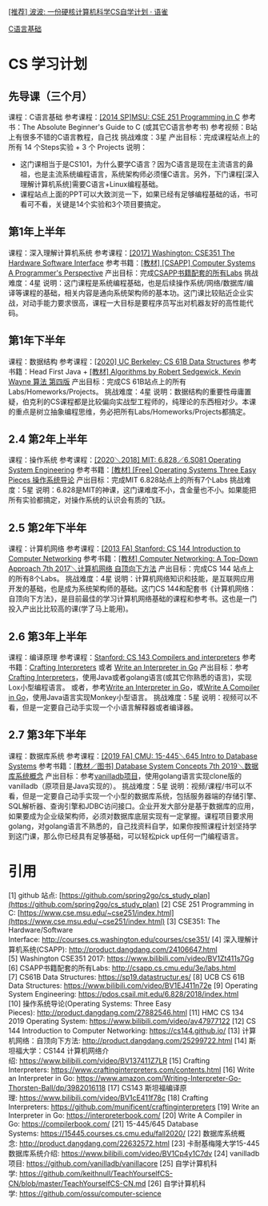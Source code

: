 [[推荐] 波波: 一份硬核计算机科学CS自学计划 · 语雀](https://www.yuque.com/ob26eq/cv94p5/xi9hwb)

[C语言基础](https://www.notion.so/30456c277c624482aff164401e8f5e2b?pvs=21)

# CS 学习计划

## 先导课（三个月）

课程：C语言基础
参考课程：[[2014 SP]MSU: CSE 251 Programming in C](https://www.yuque.com/ob26eq/nshoar/bhhebg)
参考书：The Absolute Beginner's Guide to C (或其它C语言参考书)
参考视频：B站上有很多不错的C语言教程，自己找
挑战难度：3星
产出目标：完成课程站点上的所有 14 个Steps实验 + 3 个 Projects
说明：
- 这门课相当于是CS101，为什么要学C语言？因为C语言是现在主流语言的鼻祖，也是主流系统编程语言，系统架构师必须懂C语言。另外，下门课程[深入理解计算机系统]需要C语言+Linux编程基础。
- 课程站点上面的PPT可以大致浏览一下，如果已经有足够编程基础的话，书可看可不看，关键是14个实验和3个项目要搞定。

## 第1年上半年

课程：深入理解计算机系统
参考课程：[[2017] Washington: CSE351 The Hardware Software Interface](https://www.yuque.com/ob26eq/nshoar/eceu3c)
参考书籍：[[教材] [CSAPP] Computer Systems A Programmer's Perspective](https://www.yuque.com/ob26eq/nshoar/xr3yvy)
产出目标：完成[CSAPP书籍配套的所有Labs](http://csapp.cs.cmu.edu/3e/labs.html)
挑战难度：4星
说明：这门课程是系统编程基础，也是后续操作系统/网络/数据库/编译等课程的基础，相关内容是通向系统架构师的基本功。这门课比较贴近企业实战，对动手能力要求很高，课程一大目标是要程序员写出对机器友好的高性能代码。

## 第1年下半年

课程：数据结构
参考课程：[[2020] UC Berkeley: CS 61B Data Structures](https://www.yuque.com/ob26eq/nshoar/ktft1i)
参考书籍：Head First Java + [[教材] Algorithms by Robert Sedgewick, Kevin Wayne 算法 第四版](https://www.yuque.com/ob26eq/nshoar/mz9ag8)
产出目标：完成CS 61B站点上的所有Labs/Homeworks/Projects。
挑战难度：4星
说明：数据结构的重要性毋庸置疑，伯克利的CS课程都是比较偏向实战型工程师的，纯理论的东西相对少。本课的重点是树立抽象编程思维，务必把所有Labs/Homeworks/Projects都搞定。

## 2.4 第2年上半年

课程：操作系统
参考课程：[[2020＼2018] MIT: 6.828／6.S081 Operating System Engineering](https://www.yuque.com/ob26eq/nshoar/fl2p8i)
参考书籍：[[教材] [Free] Operating Systems Three Easy Pieces 操作系统导论](https://www.yuque.com/ob26eq/nshoar/dhy6qo)
产出目标：完成MIT 6.828站点上的所有7个Labs
挑战难度：5星
说明：6.828是MIT的神课，这门课难度不小，含金量也不小。如果能把所有实验都搞定，对操作系统的认识会有质的飞跃。

## 2.5 第2年下半年

课程：计算机网络
参考课程：[[2013 FA] Stanford: CS 144 Introduction to Computer Networking](https://www.yuque.com/ob26eq/nshoar/rxfnp7)
参考书籍：[[教材] Computer Networking: A Top-Down Approach 7th 2017＼计算机网络 自顶向下方法](https://www.yuque.com/ob26eq/nshoar/fdp9hu)
产出目标：完成CS 144 站点上的所有8个Labs。
挑战难度：4星
说明：计算机网络知识和技能，是互联网应用开发的基础，也是成为系统架构师的基础。这门CS 144和配套书《计算机网络：自顶向下方法》，是目前最佳的学习计算机网络基础的课程和参考书。这也是一门投入产出比比较高的课(学了马上能用)。

## 2.6 第3年上半年

课程：编译原理
参考课程：[Stanford: CS 143 Compilers and interpreters](https://www.yuque.com/ob26eq/nshoar/ed5x0w)
参考书籍：[Crafting Interpreters](https://www.craftinginterpreters.com/contents.html) 或者 [Write an Interpreter in Go](https://www.amazon.com/Writing-Interpreter-Go-Thorsten-Ball/dp/3982016118)
产出目标：参考[Crafting Interpreters](https://github.com/munificent/craftinginterpreters)，使用Java或者golang语言(或其它你熟悉的语言)，实现Lox小型编程语言。
或者，参考[Write an Interpreter in Go](https://interpreterbook.com/)，或[Write A Compiler in Go](https://compilerbook.com/)，使用Java语言实现Monkey小型语言。
挑战难度：5星
说明：视频可以不看，但是一定要自己动手实现一个小语言解释器或者编译器。

## 2.7 第3年下半年

课程：数据库系统
参考课程：[[2019 FA] CMU: 15-445＼645 Intro to Database Systems](https://www.yuque.com/ob26eq/nshoar/ivg33v)
参考书籍：[[教材／图书] Database System Concepts 7th 2019＼数据库系统概念](https://www.yuque.com/ob26eq/nshoar/pwzbgz)
产出目标：参考[vanilladb项目](https://github.com/vanilladb/vanillacore)，使用golang语言实现clone版的vanilladb（原项目是Java实现的）。
挑战难度：5星
说明：视频/课程/书可以不看，但是一定要自己动手实现一个小型的数据库系统，包括服务器端的存储引擎、SQL解析器、查询引擎和JDBC访问接口。企业开发大部分是基于数据库的应用，如果要成为企业级架构师，必须对数据库底层实现有一定掌握。课程项目要求用golang，对golang语言不熟悉的，自己找资料自学，如果你按照课程计划坚持学到这门课，那么你已经具有足够基础，可以轻松pick up任何一门编程语言。

# 引用
[1] github 站点: [https://github.com/spring2go/cs_study_plan](https://github.com/spring2go/cs_study_plan)
[2] CSE 251 Programming in C: [https://www.cse.msu.edu/~cse251/index.html](https://www.cse.msu.edu/~cse251/index.html)
[3] CSE351: The Hardware/Software Interface: http://courses.cs.washington.edu/courses/cse351/
[4] 深入理解计算机系统(CSAPP): http://product.dangdang.com/24106647.html
[5] Washington CSE351 2017: https://www.bilibili.com/video/BV1Zt411s7Gg
[6] CSAPP书籍配套的所有Labs: http://csapp.cs.cmu.edu/3e/labs.html
[7] CS61B Data Structures: https://sp19.datastructur.es/
[8] UCB CS 61B Data Structures: https://www.bilibili.com/video/BV1EJ411n72e
[9] Operating System Engineering: https://pdos.csail.mit.edu/6.828/2018/index.html
[10] 操作系统导论(Operating Systems: Three Easy Pieces): http://product.dangdang.com/27882546.html
[11] HMC CS 134 2019 Operating System: https://www.bilibili.com/video/av47977122
[12] CS 144 Introduction to Computer Networking: https://cs144.github.io/
[13] 计算机网络：自顶向下方法: http://product.dangdang.com/25299722.html
[14] 斯坦福大学：CS144 计算机网络介绍: https://www.bilibili.com/video/BV137411Z7LR
[15] Crafting Interpreters: https://www.craftinginterpreters.com/contents.html
[16] Write an Interpreter in Go: https://www.amazon.com/Writing-Interpreter-Go-Thorsten-Ball/dp/3982016118
[17] CS143 斯坦福编译原理: https://www.bilibili.com/video/BV1cE411f78c
[18] Crafting Interpreters: https://github.com/munificent/craftinginterpreters
[19] Write an Interpreter in Go: https://interpreterbook.com/
[20] Write A Compiler in Go: https://compilerbook.com/
[21] 15-445/645 Database Systems: https://15445.courses.cs.cmu.edu/fall2020/
[22] 数据库系统概念: http://product.dangdang.com/22632572.html
[23] 卡耐基梅隆大学15-445 数据库系统介绍: https://www.bilibili.com/video/BV1Cp4y1C7dv
[24] vanilladb项目: https://github.com/vanilladb/vanillacore
[25] 自学计算机科学: https://github.com/keithnull/TeachYourselfCS-CN/blob/master/TeachYourselfCS-CN.md
[26] 自学计算机科学: https://github.com/ossu/computer-science